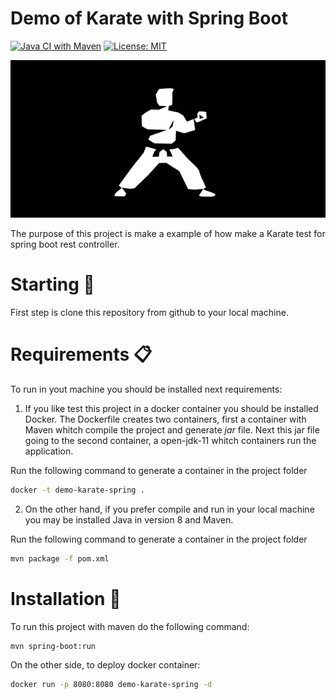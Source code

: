 # Demo of Karate with Spring Boot
[![Java CI with Maven](https://github.com/drubioa/demo-karate-springboot/actions/workflows/maven.yml/badge.svg)](https://github.com/drubioa/demo-karate-springboot/actions/workflows/maven.yml)
[![License: MIT](https://img.shields.io/badge/License-MIT-yellow.svg)](https://opensource.org/licenses/MIT)

![cucumber logo](docs/logo.png)

The purpose of this project is make a example of how make a Karate test for spring boot rest controller.

# Starting 🚀
First step is clone this repository from github to your local machine.

# Requirements 📋
To run in yout machine you should be installed next requirements:

1. If you like test this project in a docker container you should be installed Docker. The Dockerfile creates two containers, first a container with Maven whitch compile the project and generate *jar* file. Next this jar file going to the second container, a open-jdk-11 whitch containers run the application.

Run the following command to generate a container in the project folder

```bash
docker -t demo-karate-spring .
```

2. On the other hand, if you prefer compile and run in your local machine you may be installed Java in version 8 and Maven.

Run the following command to generate a container in the project folder

```bash
mvn package -f pom.xml
```
# Installation 🔧

To run this project with maven do the following command:

```bash
mvn spring-boot:run
```

On the other side, to deploy docker container:

```bash
docker run -p 8080:8080 demo-karate-spring -d
```
